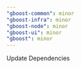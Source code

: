 ```yaml
---
"gboost-common": minor
"gboost-infra": minor
"gboost-node": minor
"gboost-ui": minor
"gboost": minor
---
```


Update Dependencies
